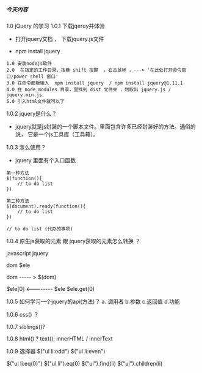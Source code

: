 ##### 今天内容
1.0 jQuery 的学习
1.0.1 下载jqeruy并体验
- 打开jquery文档 ， 下载jquery.js文件

- npm install jquery 
```
1.0 安装nodejs软件
2.0  在指定的工作目录，按着 shift 按键  ，右击鼠标 ，---> '在此处打开命令窗口/power shell 窗口'
3.0 在命令面板输入  npm install jquery  / npm install jquery@1.11.1
4.0 在 node_modules 目录，里找到 dist 文件夹 ，然取出 jquery.js / jquery.min.js 
5.0 引入html文件就可以了
```

1.0.2 jquery是什么？
- jquery就是js封装的一个脚本文件。里面包含许多已经封装好的方法。通俗的说， 它是一个js工具库（工具箱）。

1.0.3 怎么使用？
- jquery 里面有个入口函数
```
第一种方法
$(function(){
    // to do list 
})

第二种方法
$(document).ready(function(){
    // to do list 
})

// to do list (代办的事项)

```
1.0.4 原生js获取的元素 跟 jquery获取的元素怎么转换 ？

javascript                              jquery 

dom                                     $ele

dom         ----- >               $(dom)

$ele[0]    <--------               $ele
$ele.get(0)


1.0.5 如何学习一个jquery的api(方法)？
a. 调用者    b.参数  c.返回值   d.功能


1.0.6 css() ？

1.0.7 siblings()? 

1.0.8 html() ?  text();
innerHTML / innerText 

1.0.9 选择器
$("ul li:odd")
$("ul li:even")

$("ul li:eq(0)")
$("ul li").eq(0)
$("ul").find(li)
$("ul").children(li)